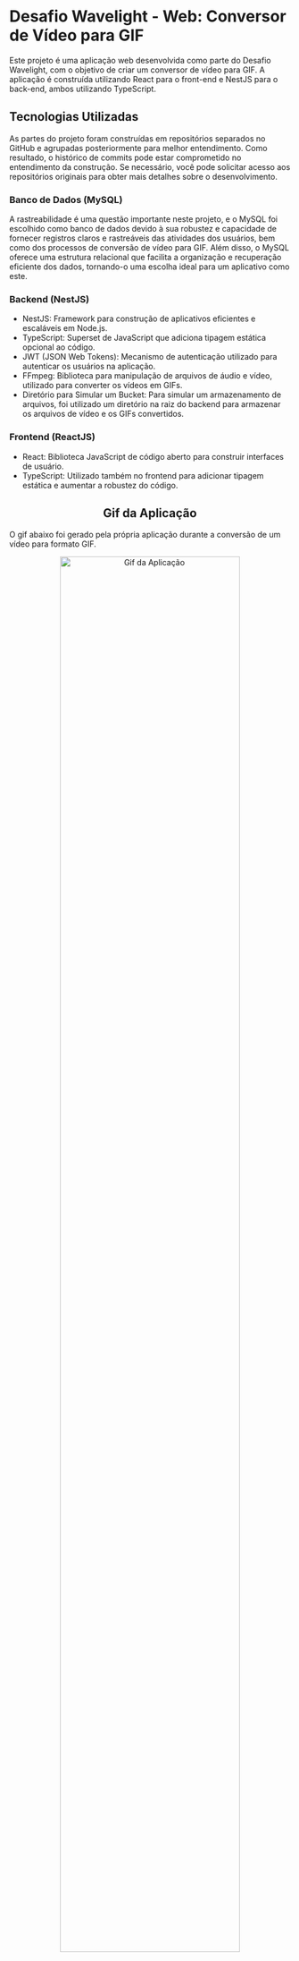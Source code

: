 <h1>Desafio Wavelight - Web: Conversor de Vídeo para GIF</h1>

<p>
  Este projeto é uma aplicação web desenvolvida como parte do Desafio Wavelight, com o
  objetivo de criar um conversor de vídeo para GIF. A aplicação é construída utilizando React
  para o front-end e NestJS para o back-end, ambos utilizando TypeScript.
</p>
<h2>Tecnologias Utilizadas</h2>

<p>
  As partes do projeto foram construídas em repositórios separados no GitHub e agrupadas posteriormente para melhor entendimento. Como resultado, o histórico de commits pode estar comprometido no entendimento da construção. Se necessário, você pode solicitar acesso aos repositórios originais para obter mais detalhes sobre o desenvolvimento.
</p>

<h3>Banco de Dados (MySQL)</h3>
<p>A rastreabilidade é uma questão importante neste projeto, e o MySQL foi escolhido como banco de dados devido à sua robustez e capacidade de fornecer registros claros e rastreáveis das atividades dos usuários, bem como dos processos de conversão de vídeo para GIF. Além disso, o MySQL oferece uma estrutura relacional que facilita a organização e recuperação eficiente dos dados, tornando-o uma escolha ideal para um aplicativo como este.</p>

<h3>Backend (NestJS)</h3>
<ul>
  <li>NestJS: Framework para construção de aplicativos eficientes e escaláveis em Node.js.</li>
  <li>TypeScript: Superset de JavaScript que adiciona tipagem estática opcional ao código.</li>
  <li>JWT (JSON Web Tokens): Mecanismo de autenticação utilizado para autenticar os usuários na aplicação.</li>
  <li>FFmpeg: Biblioteca para manipulação de arquivos de áudio e vídeo, utilizado para converter os vídeos em GIFs.</li>
  <li>Diretório para Simular um Bucket: Para simular um armazenamento de arquivos, foi utilizado um diretório na raiz
    do backend para armazenar os arquivos de vídeo e os GIFs convertidos.</li>
</ul>
<h3>Frontend (ReactJS)</h3>
<ul>
  <li>React: Biblioteca JavaScript de código aberto para construir interfaces de usuário.</li>
  <li>TypeScript: Utilizado também no frontend para adicionar tipagem estática e aumentar a robustez do código.</li>
</ul>

<h2 style="text-align: center;">Gif da Aplicação</h2>
<p>O gif abaixo foi gerado pela própria aplicação durante a conversão de um vídeo para formato GIF.</p>
<div style="text-align: center;">
  <img src="/aplication.gif" alt="Gif da Aplicação" style="width: 80%; max-width: 800px;">
</div>

<h2>Arquitetura do Backend</h2>

<p>O backend desta aplicação segue uma arquitetura padrão MVC (Model-View-Controller) dividida em módulos, seguindo os princípios e convenções do framework Nest.js.</p>

<h3>Rota de Cadastro de Usuários</h3>

<p>Esta rota permite o cadastro de novos usuários na aplicação. Ela é do tipo POST e recebe as informações de nome, email e senha para o cadastro dos mesmos. A rota possui um endpoint público, ou seja, não requer autenticação para acessá-la. Os dados enviados são validados pela biblioteca <code>class-validator</code>, garantindo que estejam de acordo com o padrão estabelecido e que não estejam vazios. Além disso, foi implementada uma validação de senha forte para garantir a segurança das contas de usuário.</p>

<ul>
  <li><strong>Endpoint:</strong> /user</li>
  <li><strong>Método HTTP:</strong> POST</li>
  <li><strong>Corpo da Requisição:</strong>
  <pre>{
  "name": "johnD@e10",
  "email": "example@example.com",
  "password": "12@#!10Aa"
  }</pre>
</ul>

<h3>Rota de Login de Usuários</h3>

<p>Esta rota permite que os usuários façam login na aplicação. Ela recebe o email e a senha do usuário e retorna um token utilizado para validar as permissões do usuário no frontend. A rota é pública, permitindo que qualquer usuário acesse sem a necessidade de autenticação. No entanto, posteriormente será necessário adicionar proteção a essa rota através de um guard local. Assume-se que apenas os usuários que possuem um email cadastrado poderão acessar esta rota. O token gerado é assinado com JWT (JSON Web Token).</p>

<ul>
  <li><strong>Endpoint:</strong> /auth/login</li>
  <li><strong>Método HTTP:</strong> POST</li>
  <li><strong>Corpo da Requisição:</strong>
  <pre>{
  "email": "example@example.com",
  "password": "12@#!10Aa"
}</pre>
</ul>
<h3>Rota de Envio de Vídeos para Conversão em GIF</h3>

<p>Esta rota permite o envio de vídeos para serem convertidos em arquivos GIF. Ela é do tipo POST e utiliza o <code>multipart/form-data</code> com o boundary para receber os arquivos. A rota faz uso da biblioteca Multer para realizar o upload dos arquivos e implementa um decorator personalizado para garantir que apenas vídeos no formato MP4 sejam aceitos. Além disso, a rota possui um guard e utiliza a engenharia JWT para garantir a segurança e capturar o usuário que está realizando o envio do vídeo.</p>

<p>A lógica por trás da conversão é realizada através do FFmpeg. O FFmpeg é um projeto de software livre e de código aberto que consiste em uma série de bibliotecas e programas para manipular arquivos e streams de vídeo, áudio e outros arquivos de multimídia.</p>

<p>Após a conversão, o sistema salva o arquivo convertido em um diretório específico do usuário, simulando um sistema de "bucket", e armazena o caminho do arquivo no banco de dados relacional para rastreamento e posterior acesso dos GIFs gerados.</p>

<ul>
  <li><strong>Endpoint:</strong> /converter/mp4</li>
  <li><strong>Método HTTP:</strong> POST</li>
  <li><strong>Corpo da Requisição:</strong> form-data com o arquivo de vídeo</li>
</ul>
<h3>Rota de Busca de Todos os GIFs de um Usuário</h3>

<p>Esta rota permite que o frontend obtenha todos os GIFs de um usuário para serem exibidos na biblioteca de GIFs. Ela é do tipo GET e retorna uma lista paginada de GIFs. A rota possui autenticação JWT, que é utilizada para garantir uma resposta personalizada para o usuário autenticado e já implementa a funcionalidade de paginação.</p>

<ul>
  <li><strong>Endpoint:</strong> /server-gif</li>
  <li><strong>Método HTTP:</strong> GET</li>
  <li><strong>Parâmetros da Requisição:</strong>
    <ul>
      <li><code>take</code>  número de GIFs a serem retornados por página (padrão: 10)</li>
      <li><code>skip</code>  número de GIFs a serem ignorados no início da lista (padrão: 0)</li>
    </ul>
  </li>
</ul>
<h3>Rota para Fornecer o GIF para Download</h3>

<p>Esta rota permite que o frontend faça o download de um GIF específico. Ela utiliza o módulo ServeStaticModule do Nest.js para fornecer o arquivo GIF estático ao frontend. A rota também possui validação JWT para garantir que apenas usuários autenticados possam baixar os GIFs.</p>

<ul>
  <li><strong>Endpoint:</strong> /server-gif/:filename</li>
  <li><strong>Método HTTP:</strong> GET</li>
 
  <li><strong>Parâmetros da Query:</strong> 
    <ul>
      <li><code>filename</code>: Nome do arquivo GIF (caminho informado pela rota anterior)</li>
    </ul>
  </li>
</ul>

<h2>Arquitetura do Frontend</h2>

<p>Este projeto consiste em um frontend com 4 páginas que compõem uma aplicação para um desafio técnico.</p>

<h2>Arquitetura do Frontend</h2>

<p>Este projeto consiste em um frontend com 4 páginas que compõem uma aplicação para um desafio técnico.</p>

<h2>Páginas</h2>
<ul>
    <li><strong>Página Home:</strong> Contém a descrição do desafio técnico.</li>
    <li><strong>Página de Inscrição de Usuário:</strong> Possui 4 campos (nome, email, senha e confirmação de senha) e um botão de envio para cadastrar o usuário.</li>
    <li><strong>Área de Login:</strong> Página onde os usuários podem inserir seu email e senha para acessar a aplicação.</li>
    <li><strong>Biblioteca de Gifs:</strong> Esta página permite aos usuários enviar vídeos e acessar uma biblioteca de gifs.</li>
</ul>

<p>Entretanto, devido à limitação da tag `<img>` em carregar arquivos locais diretamente pelo HTML, é necessário implementar uma lógica de download para permitir o acesso aos gifs.</p>

<h2>Como Executar o Projeto com Docker</h2>
<p>Para executar o projeto usando Docker, siga as instruções abaixo:</p>
<ol>
  <li>Clonar o repositório: <code>git clone https://github.com/Roiney/desafioWavelight.git</code></li>
  <li>Ajustar o arquivo de ambiente:</li>
  <ul>
    <li>Renomeie o arquivo <code>.env-exemplo</code> para <code>.env</code> em <code>app/frontend</code> e <code>app/backend</code>.</li>
  </ul>
  <li>Executar o comando Docker Compose: <code>docker compose -f "app/docker-compose.yml" up -d --build</code>.</li>
</ol>

<h3>O que o Docker Compose faz:</h3>
<ul>
  <li>Define e inicia os serviços necessários para executar a aplicação.</li>
  <li>Constroi as imagens dos contêineres, se necessário, com base nas configurações do Dockerfile.</li>
  <li>Configura a rede entre os contêineres, permitindo que eles se comuniquem entre si.</li>
  <li>Cria e gerencia volumes de dados conforme necessário para persistência de dados entre execuções.</li>
  <li>Monitora e reinicia automaticamente os contêineres em caso de falha.</li>
</ul>

<h2>Container do Backend</h2>

O container do backend neste projeto é responsável por executar a lógica do servidor da aplicação. Abaixo está um descritivo das principais atividades e funcionalidades do container:

1. **Base Image**: Utiliza uma imagem base do Docker que inclui o ambiente Node.js na versão 18. Isso fornece uma base consistente para o ambiente de desenvolvimento e execução do código Node.js.

2. **Instalação de Dependências**: Atualiza os repositórios e instala as dependências necessárias para a aplicação backend, incluindo o ffmpeg e lsof.

3. **Diretório de Aplicação**: Define o diretório de trabalho dentro do contêiner como `/app-backend`, onde todos os comandos subsequentes serão executados.

4. **Cópia de Arquivos de Configuração e Dependências**: Copia os arquivos `package.json`, `package-lock.json` e `yarn.lock` para o diretório de trabalho no contêiner. Isso permite que o Docker instale as dependências especificadas no projeto.

5. **Instalação de Dependências**: Executa o comando `yarn install` para instalar todas as dependências especificadas no arquivo `package.json`.

6. **Definição do Ambiente**: Define a variável de ambiente `NODE_ENV` como `production`, indicando que o ambiente está configurado para produção.

7. **Cópia do Código Fonte**: Copia todo o código fonte da aplicação para o diretório de trabalho no contêiner.

8. **Geração de Tipos Prisma**: Executa o comando `yarn prisma generate` para gerar os tipos TypeScript com base no modelo do Prisma, que é uma ferramenta ORM (Object-Relational Mapping) para o Node.js e TypeScript.

9. **Criação do Build de Produção**: Executa o comando `yarn build` para criar uma versão otimizada e pronta para produção da aplicação no diretório `dist`.

10. **Exposição da Porta**: Expõe a porta 3001 do contêiner, permitindo que outros contêineres ou hosts externos se comuniquem com o servidor backend.

11. **Inicialização do Servidor**: Define o comando `node dist/main.js` como comando padrão a ser executado quando o contêiner é iniciado. Isso inicia o servidor backend, que estará disponível na porta 3001.

Este container encapsula toda a lógica do servidor da aplicação, desde a instalação de dependências até a inicialização do servidor web, garantindo que o ambiente seja replicável e consistente em diferentes ambientes de execução.

<h2>Container do Frontend</h2>

O container do frontend neste projeto é responsável por servir a interface de usuário da aplicação. Abaixo está um descritivo das principais atividades e funcionalidades do container:

1. **Base Image**: Utiliza uma imagem base do Docker que inclui o ambiente Node.js na versão 18-alpine. A variação "alpine" é mais leve em tamanho, o que pode resultar em tempos de construção e execução mais rápidos.

2. **Diretório de Aplicação**: Define o diretório de trabalho dentro do contêiner como `/app-frontend`, onde todos os comandos subsequentes serão executados.

3. **Exposição da Porta**: Expõe a porta 3000 do contêiner, permitindo que outros contêineres ou hosts externos se comuniquem com o servidor frontend.

4. **Cópia do Código Fonte**: Copia todo o código fonte da aplicação para o diretório de trabalho no contêiner.

5. **Instalação de Dependências**: Executa o comando `npm install --force` para instalar todas as dependências especificadas no arquivo `package.json`. O parâmetro `--force` garante que as dependências sejam instaladas mesmo que ocorram problemas durante o processo.

6. **Formatação do Código**: Executa o comando `npm run format` para formatar o código fonte do frontend, garantindo uma padronização e legibilidade consistente.

7. **Inicialização do Servidor**: Define o comando `npm start` como comando padrão a ser executado quando o contêiner é iniciado. Isso inicia o servidor frontend, permitindo que os usuários acessem a interface da aplicação por meio do navegador.

Este container encapsula toda a lógica e recursos necessários para servir a interface de usuário da aplicação, garantindo que o ambiente seja replicável e consistente em diferentes ambientes de execução.

<h2>Como Executar o Projeto Localmente</h2>
  <ol>
    <li>Clonar o repositório: <code>git clone https://github.com/Roiney/desafioWavelight.git</code></li>
    <li>Instalar Dependências:
      <ul>
        <li>Backend: <code>cd backend &amp;&amp; npm install</code></li>
        <li>Frontend: <code>cd frontend &amp;&amp; npm install</code></li>
      </ul>
    </li>
    <li>Configurar o Banco de Dados:
      <ul>
        <li>Configure as credenciais do MySQL no arquivo de configuração do NestJS.</li>
      </ul>
    </li>
    <li>Instalar o FFmpeg: Certifique-se de ter o FFmpeg instalado em seu sistema. Você pode baixá-lo em
      https://ffmpeg.org/download.html.</li>
    <li>Executar o Backend: <code>cd backend &amp;&amp; npm run start:dev</code></li>
    <li>Executar o Frontend: <code>cd frontend &amp;&amp; npm start</code></li>
    <li>Acessar a Aplicação: Acesse a aplicação em seu navegador através do endereço <code>http://localhost:3000</code>.
    </li>
  </ol>
